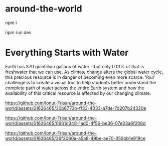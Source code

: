 # around-the-world

npm i

npm run dev

# Everything Starts with Water

Earth has 370 quintillion gallons of water – but only 0.01% of that is freshwater that we can use. As climate change alters the global water cycle, this precious resource is in danger of becoming even more scarce. Your challenge is to create a visual tool to help students better understand the complete path of water across the entire Earth system and how the availability of this critical resource is affected by our changing climate.




https://github.com/Ionut-Frisan/around-the-world/assets/61636465/30b6773b-ff33-4033-a7de-7d207b24320e




https://github.com/Ionut-Frisan/around-the-world/assets/61636465/0661d348-1ad0-4f56-be36-07e03a6f208d





https://github.com/Ionut-Frisan/around-the-world/assets/61636465/36f3060a-a5a8-49be-ae70-359bb1e919ce

